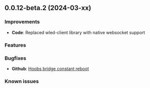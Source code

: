 ## 0.0.12-beta.2 (2024-03-xx)

### Improvements
- **Code**: Replaced wled-client library with native websocket support

### Features

### Bugfixes
- **Github**: [Hoobs bridge constant reboot](https://github.com/smhex/homebridge-wled-ws/issues/39)

### Known issues



